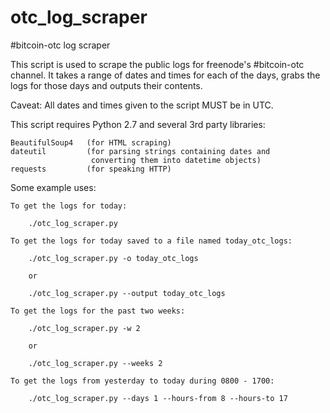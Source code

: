 otc_log_scraper
===============

#bitcoin-otc log scraper

This script is used to scrape the public logs for freenode's #bitcoin-otc
channel.  It takes a range of dates and times for each of the days, grabs the
logs for those days and outputs their contents.

Caveat: All dates and times given to the script MUST be in UTC.

This script requires Python 2.7 and several 3rd party libraries:

    BeautifulSoup4   (for HTML scraping)
    dateutil         (for parsing strings containing dates and
                      converting them into datetime objects)
    requests         (for speaking HTTP)

Some example uses:

    To get the logs for today:

        ./otc_log_scraper.py

    To get the logs for today saved to a file named today_otc_logs:

        ./otc_log_scraper.py -o today_otc_logs

        or

        ./otc_log_scraper.py --output today_otc_logs

    To get the logs for the past two weeks:

        ./otc_log_scraper.py -w 2

        or

        ./otc_log_scraper.py --weeks 2

    To get the logs from yesterday to today during 0800 - 1700:

        ./otc_log_scraper.py --days 1 --hours-from 8 --hours-to 17

